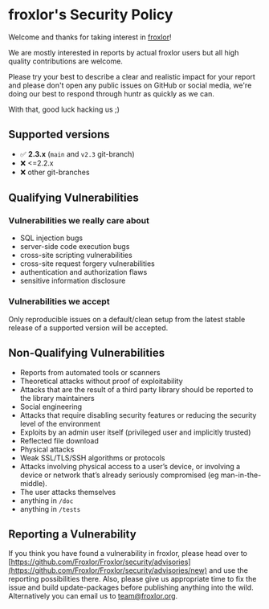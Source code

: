 # froxlor's Security Policy

Welcome and thanks for taking interest in [froxlor](https://www.froxlor.org)!

We are mostly interested in reports by actual froxlor users but all high quality contributions are welcome.

Please try your best to describe a clear and realistic impact for your report and please don't open any public issues on GitHub or social media, we're doing our best to respond through huntr as quickly as we can.

With that, good luck hacking us ;)

## Supported versions

- ️✅ **2.3.x**  (`main` and `v2.3` git-branch)
- ️❌ <=2.2.x
- ❌ other git-branches

## Qualifying Vulnerabilities

### Vulnerabilities we really care about
- SQL injection bugs
- server-side code execution bugs
- cross-site scripting vulnerabilities
- cross-site request forgery vulnerabilities
- authentication and authorization flaws
- sensitive information disclosure

### Vulnerabilities we accept

Only reproducible issues on a default/clean setup from the latest stable release of a supported version will be accepted.

## Non-Qualifying Vulnerabilities

- Reports from automated tools or scanners
- Theoretical attacks without proof of exploitability
- Attacks that are the result of a third party library should be reported to the library maintainers
- Social engineering
- Attacks that require disabling security features or reducing the security level of the environment
- Exploits by an admin user itself (privileged user and implicitly trusted)
- Reflected file download
- Physical attacks
- Weak SSL/TLS/SSH algorithms or protocols
- Attacks involving physical access to a user’s device, or involving a device or network that’s already seriously compromised (eg man-in-the-middle).
- The user attacks themselves
- anything in `/doc`
- anything in `/tests`

## Reporting a Vulnerability

If you think you have found a vulnerability in froxlor, please head over to [https://github.com/Froxlor/Froxlor/security/advisories](https://github.com/Froxlor/Froxlor/security/advisories/new) and use the reporting possibilities there. Also, please give us appropriate time to fix the issue and build update-packages before publishing anything into the wild. Alternatively you can email us to [team@froxlor.org](mailto:team@froxlor.org).
